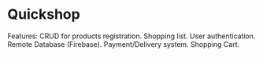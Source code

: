 # Quickshop

Features:
  CRUD for products registration.
  Shopping list.
  User authentication.
  Remote Database (Firebase).
  Payment/Delivery system.
  Shopping Cart.
